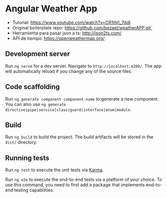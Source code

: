 # Angular Weather App

* Tutorial: https://www.youtube.com/watch?v=CR1hVl_7ddI
* Original boilerplate repo: https://github.com/bezael/weatherAPP.git`
* Herramienta para pasar json a ts: http://json2ts.com/
* API de tiempo: https://openweathermap.org/


## Development server

Run `ng serve` for a dev server. Navigate to `http://localhost:4200/`. The app will automatically reload if you change any of the source files.

## Code scaffolding

Run `ng generate component component-name` to generate a new component. You can also use `ng generate directive|pipe|service|class|guard|interface|enum|module`.

## Build

Run `ng build` to build the project. The build artifacts will be stored in the `dist/` directory.

## Running tests

Run `ng test` to execute the unit tests via [Karma](https://karma-runner.github.io).

Run `ng e2e` to execute the end-to-end tests via a platform of your choice. To use this command, you need to first add a package that implements end-to-end testing capabilities.
